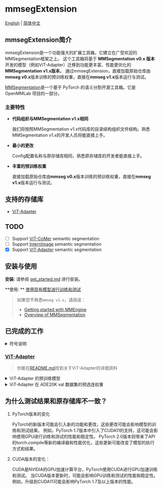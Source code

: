 # mmsegExtension

[English](README.md) | [简体中文](README_CN.md)

## mmsegExtension简介

mmsegExtension是一个功能强大的扩展工具箱，它建立在广受欢迎的MMSegmentation框架之上。
这个工具箱将基于 **MMSegmentation v0.x 版本**开发的模型（例如ViT-Adapter）迁移到功能更丰富、性能更优化的 **MMSegmentation
v1.x版本**。
通过mmsegExtension，直接加载原始仓库由**mmseg v0.x**版本训练的预训练权重，直接在**mmseg v1.x**版本运行与测试。

[MMSegmentation](https://github.com/open-mmlab/mmsegmentation/tree/main)是一个基于 PyTorch 的语义分割开源工具箱。它是
OpenMMLab 项目的一部分。

### 主要特性

- **代码组织与MMSegmentation v1.x相同**

  我们将按照MMSegmentation v1.x代码库的目录结构组织文件结构。熟悉MMSegmentation v1.x的开发人员将能直接上手。

- **最小的更改**

  Config配置名称与原存储库相同，熟悉原存储库的开发者能直接上手。

- **丰富的预训练权重**

  直接加载原始仓库由**mmseg v0.x**版本训练的预训练权重，直接在**mmseg v1.x**版本运行与测试。

## 支持的存储库

- [ViT-Adapter](https://github.com/czczup/ViT-Adapter)

## TODO

- [ ] Support [ViT-CoMer](https://github.com/Traffic-X/ViT-CoMer) semantic segmentation
- [ ] Support [InternImage](https://github.com/OpenGVLab/InternImage) semantic segmentation
- [x] Support [ViT-Adapter](https://github.com/czczup/ViT-Adapter) semantic segmentation

## 安装与使用

**安装:** 请参阅 [get_started.md](docs/readme/get_started.md) 进行安装。

**使用:
** [使用现有模型进行训练和测试](https://github.com/open-mmlab/mmsegmentation/blob/main/docs/en/user_guides/4_train_test.md)

> 如果您不熟悉`mmseg v1.x`，请阅读：
>  - [Getting started with MMEngine](https://mmengine.readthedocs.io/en/latest/get_started/15_minutes.html)
>  - [Overview of MMSegmentation](https://github.com/open-mmlab/mmsegmentation/blob/main/docs/en/overview.md)

## 已完成的工作

<details>
<summary> 符号说明 </summary>
<br>
<div>

| 符号       | 描述                |
|----------|-------------------|
| &#x2714; | 已支持               |
| &#x2716; | 未支持，但在未来的版本可能将会支持 |
| **-**    | 未测试               |

</div>
</details>

### [ViT-Adapter](https://github.com/czczup/ViT-Adapter)

> 你能在[README.md](https://github.com/czczup/ViT-Adapter/blob/main/segmentation/README.md)找到关于ViT-Adapter的详细资料

<details>
<summary> ViT-Adapter 的预训练模型 </summary>
<br>
<div>

| Name          | Year | Type       | Data         | Repo                                                                                                    | Paper                                                                                                                                                                           | Support? |
|---------------|------|------------|--------------|---------------------------------------------------------------------------------------------------------|---------------------------------------------------------------------------------------------------------------------------------------------------------------------------------|----------|
| DeiT          | 2021 | Supervised | ImageNet-1K  | [repo](https://github.com/facebookresearch/deit/blob/main/README_deit.md)                               | [paper](https://arxiv.org/abs/2012.12877)                                                                                                                                       | &#x2714; |
| AugReg        | 2021 | Supervised | ImageNet-22K | [repo](https://github.com/rwightman/pytorch-image-models/blob/master/timm/models/vision_transformer.py) | [paper](https://arxiv.org/abs/2106.10270)                                                                                                                                       | -        |
| BEiT          | 2021 | MIM        | ImageNet-22K | [repo](https://github.com/microsoft/unilm/tree/master/beit)                                             | [paper](https://arxiv.org/abs/2106.08254)                                                                                                                                       | -        |
| Uni-Perceiver | 2022 | Supervised | Multi-Modal  | [repo](https://github.com/fundamentalvision/Uni-Perceiver)                                              | [paper](https://openaccess.thecvf.com/content/CVPR2022/papers/Zhu_Uni-Perceiver_Pre-Training_Unified_Architecture_for_Generic_Perception_for_Zero-Shot_and_CVPR_2022_paper.pdf) | &#x2716; |
| BEiTv2        | 2022 | MIM        | ImageNet-22K | [repo](https://github.com/microsoft/unilm/tree/master/beit2)                                            | [paper](https://arxiv.org/abs/2208.06366)                                                                                                                                       | -        |

</div>

</details>


<details>
<summary> ViT-Adapter 在 ADE20K val 数据集的预选连权重 </summary>
<br>
<div>

|   Method    |   Backbone    |                                                                                     Pretrain                                                                                     | Lr schd | Crop Size |                                                                                      mIoU (SS/MS)                                                                                       | #Param |                                      Config                                      |                                                                                                                     Download                                                                                                                      | Support? | our mIoU (SS/MS) | our config                                                                            |
|:-----------:|:-------------:|:--------------------------------------------------------------------------------------------------------------------------------------------------------------------------------:|:-------:|:---------:|:---------------------------------------------------------------------------------------------------------------------------------------------------------------------------------------:|:------:|:--------------------------------------------------------------------------------:|:-------------------------------------------------------------------------------------------------------------------------------------------------------------------------------------------------------------------------------------------------:|----------|------------------|---------------------------------------------------------------------------------------|
|   UperNet   | ViT-Adapter-T |                                                 [DeiT-T](https://dl.fbaipublicfiles.com/deit/deit_tiny_patch16_224-a1311bcf.pth)                                                 |  160k   |    512    |                                                                                       42.6 / 43.6                                                                                       |  36M   |     [config](./configs/ade20k/upernet_deit_adapter_tiny_512_160k_ade20k.py)      |        [ckpt](https://github.com/czczup/ViT-Adapter/releases/download/v0.3.1/upernet_deit_adapter_tiny_512_160_ade20k.pth.tar) \| [log](https://huggingface.co/czczup/ViT-Adapter/raw/main/upernet_deit_adapter_tiny_512_160k_ade20k.log)         | &#x2714; | -/-              | **-**                                                                                 |
|   UperNet   | ViT-Adapter-S |                                                [DeiT-S](https://dl.fbaipublicfiles.com/deit/deit_small_patch16_224-cd65a155.pth)                                                 |  160k   |    512    |                                                                                       46.2 / 47.1                                                                                       |  58M   |     [config](./configs/ade20k/upernet_deit_adapter_small_512_160k_ade20k.py)     |                                                               [ckpt](https://github.com/czczup/ViT-Adapter/releases/download/v0.3.1/upernet_deit_adapter_small_512_160k_ade20k.pth)                                                               | &#x2714; | 46.09/46.48      | [config](./configs/vit_adapter/upernet_deit_adapter_small_512_160k_ade20k.py)         |
|   UperNet   | ViT-Adapter-B |                                                 [DeiT-B](https://dl.fbaipublicfiles.com/deit/deit_base_patch16_224-b5f2ef4d.pth)                                                 |  160k   |    512    |                                                                                       48.8 / 49.7                                                                                       |  134M  |     [config](./configs/ade20k/upernet_deit_adapter_base_512_160k_ade20k.py)      |        [ckpt](https://github.com/czczup/ViT-Adapter/releases/download/v0.3.1/upernet_deit_adapter_base_512_160k_ade20k.pth.tar) \| [log](https://huggingface.co/czczup/ViT-Adapter/raw/main/upernet_deit_adapter_base_512_160k_ade20k.log)        | &#x2714; | 48.00/49.21      | [config](./configs/vit_adapter/upernet_deit_adapter_base_512_160k_ade20k.py)          |
|   UperNet   | ViT-Adapter-T | [AugReg-T](https://github.com/czczup/ViT-Adapter/releases/download/v0.3.1/Ti_16-i21k-300ep-lr_0.001-aug_none-wd_0.03-do_0.0-sd_0.0--imagenet2012-steps_20k-lr_0.03-res_224.pth)  |  160k   |    512    |                                                                                       43.9 / 44.8                                                                                       |  36M   |    [config](./configs/ade20k/upernet_augreg_adapter_tiny_512_160k_ade20k.py)     |       [ckpt](https://github.com/czczup/ViT-Adapter/releases/download/v0.3.1/upernet_augreg_adapter_tiny_512_160_ade20k.pth.tar) \| [log](https://huggingface.co/czczup/ViT-Adapter/raw/main/upernet_augreg_adapter_tiny_512_160_ade20k.log)       | &#x2714; | -/-              | [config](./configs/vit_adapter/upernet_augreg_adapter_tiny_512_160k_ade20k.py)        |
|   UperNet   | ViT-Adapter-B | [AugReg-B](https://github.com/czczup/ViT-Adapter/releases/download/v0.3.1/B_16-i21k-300ep-lr_0.001-aug_medium1-wd_0.1-do_0.0-sd_0.0--imagenet2012-steps_20k-lr_0.01-res_384.pth) |  160k   |    512    |                                                                                       51.9 / 52.5                                                                                       |  134M  |    [config](./configs/ade20k/upernet_augreg_adapter_base_512_160k_ade20k.py)     |      [ckpt](https://github.com/czczup/ViT-Adapter/releases/download/v0.3.1/upernet_augreg_adapter_base_512_160k_ade20k.pth.tar) \| [log](https://huggingface.co/czczup/ViT-Adapter/raw/main/upernet_augreg_adapter_base_512_160k_ade20k.log)      | &#x2714; | -/-              | [config](./configs/vit_adapter/upernet_augreg_adapter_base_512_160k_ade20k.py)        |
|   UperNet   | ViT-Adapter-L | [AugReg-L](https://github.com/czczup/ViT-Adapter/releases/download/v0.1.6/L_16-i21k-300ep-lr_0.001-aug_medium1-wd_0.1-do_0.1-sd_0.1--imagenet2012-steps_20k-lr_0.01-res_384.pth) |  160k   |    512    |                                                                                       53.4 / 54.4                                                                                       |  364M  |    [config](./configs/ade20k/upernet_augreg_adapter_large_512_160k_ade20k.py)    |     [ckpt](https://github.com/czczup/ViT-Adapter/releases/download/v0.3.1/upernet_augreg_adapter_large_512_160k_ade20k.pth.tar) \| [log](https://huggingface.co/czczup/ViT-Adapter/raw/main/upernet_augreg_adapter_large_512_160k_ade20k.log)     | &#x2714; | -/-              | [config](./configs/vit_adapter/upernet_augreg_adapter_large_512_160k_ade20k.py)       |
|   UperNet   | ViT-Adapter-L |                 [Uni-Perceiver-L](https://github.com/czczup/ViT-Adapter/releases/download/v0.3.1/uni-perceiver-large-L24-H1024-224size-pretrained_converted.pth)                 |  160k   |    512    |                                                                                       55.0 / 55.4                                                                                       |  364M  | [config](./configs/ade20k/upernet_uniperceiver_adapter_large_512_160k_ade20k.py) | [ckpt](https://github.com/czczup/ViT-Adapter/releases/download/v0.3.1/upernet_uniperceiver_adapter_large_512_160k_ade20k.pth) \| [log](https://huggingface.co/czczup/ViT-Adapter/raw/main/upernet_uniperceiver_adapter_large_512_160k_ade20k.log) | &#x2716; | &#x2716;         | &#x2716;                                                                              |
|   UperNet   | ViT-Adapter-L |                              [BEiT-L](https://conversationhub.blob.core.windows.net/beit-share-public/beit/beit_large_patch16_224_pt22k_ft22k.pth)                               |  160k   |    640    | [58.0](https://drive.google.com/file/d/1KsV4QPfoRi5cj2hjCzy8VfWih8xCTrE3/view?usp=sharing) / [58.4](https://drive.google.com/file/d/1haeTUvQhKCM7hunVdK60yxULbRH7YYBK/view?usp=sharing) |  451M  |   [config](./configs/ade20k/upernet_beit_adapter_large_640_160k_ade20k_ss.py)    |     [ckpt](https://github.com/czczup/ViT-Adapter/releases/download/v0.2.1/upernet_beit_adapter_large_640_160k_ade20k.pth.tar) \| [log](https://huggingface.co/czczup/ViT-Adapter/raw/main/upernet_beit_adapter_large_640_160k_ade20k_ss.log)      | &#x2714; | 58.08/58.16      | [config](./configs/vit_adapter/upernet_beit_adapter_large_640_160k_ade20k_ss.py)      |
| Mask2Former | ViT-Adapter-L |                              [BEiT-L](https://conversationhub.blob.core.windows.net/beit-share-public/beit/beit_large_patch16_224_pt22k_ft22k.pth)                               |  160k   |    640    | [58.3](https://drive.google.com/file/d/1jj56lSbc2s4ZNc-Hi-w6o-OSS99oi-_g/view?usp=sharing) / [59.0](https://drive.google.com/file/d/1hgpZB5gsyd7LTS7Aay2CbHmlY10nafCw/view?usp=sharing) |  568M  | [config](./configs/ade20k/mask2former_beit_adapter_large_640_160k_ade20k_ss.py)  |   [ckpt](https://github.com/czczup/ViT-Adapter/releases/download/v0.2.2/mask2former_beit_adapter_large_640_160k_ade20k.zip) \| [log](https://huggingface.co/czczup/ViT-Adapter/raw/main/mask2former_beit_adapter_large_640_160k_ade20k_ss.log)    | &#x2714; | 58.36/-          | [config](./configs/vit_adapter/mask2former_beit_adapter_large_640_160k_ade20k_ss.py)  |
| Mask2Former | ViT-Adapter-L |                      [BEiT-L+COCO](https://github.com/czczup/ViT-Adapter/releases/download/v0.2.6/mask2former_beit_adapter_large_896_80k_cocostuff164k.zip)                      |   80k   |    896    | [59.4](https://drive.google.com/file/d/1B_1XSwdnLhjJeUmn1g_nxfvGJpYmYWHa/view?usp=sharing) / [60.5](https://drive.google.com/file/d/1UtjmgcYKR-2h116oQXklUYOVcTw15woM/view?usp=sharing) |  571M  |  [config](./configs/ade20k/mask2former_beit_adapter_large_896_80k_ade20k_ss.py)  |    [ckpt](https://github.com/czczup/ViT-Adapter/releases/download/v0.2.0/mask2former_beit_adapter_large_896_80k_ade20k.zip) \| [log](https://huggingface.co/czczup/ViT-Adapter/raw/main/mask2former_beit_adapter_large_896_80k_ade20k_ss.log)     | &#x2714; | -/-              | **-**                                                                                 |
| Mask2Former | ViT-Adapter-L |                    [BEiTv2-L+COCO](https://github.com/czczup/ViT-Adapter/releases/download/v0.3.1/mask2former_beitv2_adapter_large_896_80k_cocostuff164k.zip)                    |   80k   |    896    |                                                                                       61.2 / 61.5                                                                                       |  571M  | [config](./configs/ade20k/mask2former_beitv2_adapter_large_896_80k_ade20k_ss.py) |  [ckpt](https://github.com/czczup/ViT-Adapter/releases/download/v0.3.1/mask2former_beitv2_adapter_large_896_80k_ade20k.zip) \| [log](https://huggingface.co/czczup/ViT-Adapter/raw/main/mask2former_beitv2_adapter_large_896_80k_ade20k_ss.log)   | &#x2714; | 61.43/-          | [config](./configs/vit_adapter/mask2former_beitv2_adapter_large_896_80k_ade20k_ss.py) |

</div>

</details>

## 为什么测试结果和原存储库不一致？

1. PyTorch版本的变化

   PyTorch的新版本可能会引入新的功能和更改，这些更改可能会影响模型的训练和测试结果。
   例如，PyTorch 1.7版本中引入了CUDA11的支持，这可能会影响使用GPU进行训练和测试的性能和稳定性。
   PyTorch 2.0版本则带来了API的torch.compile等新的编译器和性能优化，这些更新可能改变了模型的执行方式和结果。

2. CUDA版本的变化：

   CUDA是NVIDIA的GPU加速计算平台，PyTorch使用CUDA进行GPU加速训练和测试。
   当CUDA版本更新时，可能会影响GPU训练和测试的性能和稳定性。
   例如，升级到CUDA11可能会影响PyTorch 1.7及以上版本的性能。



